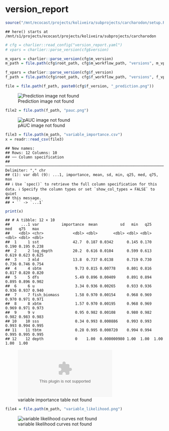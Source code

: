 version_report
================

``` r
source("/mnt/ecocast/projects/koliveira/subprojects/carcharodon/setup.R")
```

    ## here() starts at /mnt/s1/projects/ecocast/projects/koliveira/subprojects/carcharodon

``` r
# cfg = charlier::read_config("version_report.yaml")
# vpars = charlier::parse_version(cfg$version)

m_vpars = charlier::parse_version(cfg$m_version)
m_path = file.path(cfg$root_path, cfg$m_workflow_path, "versions", m_vpars[["major"]], m_vpars[["minor"]], cfg$m_version)

f_vpars = charlier::parse_version(cfg$f_version)
f_path = file.path(cfg$root_path, cfg$f_workflow_path, "versions", f_vpars[["major"]], f_vpars[["minor"]], cfg$f_version)
```

``` r
file = file.path(f_path, paste0(cfg$f_version, "_prediction.png"))
```

<figure>
<img
src="/mnt/s1/projects/ecocast/projects/koliveira/subprojects/carcharodon/workflows/forecast_workflow/versions/v01/1000/v01.1000.06/v01.1000.06_prediction.png"
alt="Prediction image not found" />
<figcaption aria-hidden="true">Prediction image not found</figcaption>
</figure>

``` r
file2 = file.path(f_path, "pauc.png")
```

<figure>
<img
src="/mnt/s1/projects/ecocast/projects/koliveira/subprojects/carcharodon/workflows/forecast_workflow/versions/v01/1000/v01.1000.06/pauc.png"
alt="pAUC image not found" />
<figcaption aria-hidden="true">pAUC image not found</figcaption>
</figure>

``` r
file3 = file.path(m_path, "variable_importance.csv")
x = readr::read_csv(file3)
```

    ## New names:
    ## Rows: 12 Columns: 10
    ## ── Column specification
    ## ──────────────────────────────────────────────────────────────────────────────────────────────────────────────────────── Delimiter: "," chr
    ## (1): var dbl (9): ...1, importance, mean, sd, min, q25, med, q75, max
    ## ℹ Use `spec()` to retrieve the full column specification for this data. ℹ Specify the column types or set `show_col_types = FALSE` to quiet
    ## this message.
    ## • `` -> `...1`

``` r
print(x)
```

    ## # A tibble: 12 × 10
    ##     ...1 var          importance  mean          sd   min   q25   med   q75   max
    ##    <dbl> <chr>             <dbl> <dbl>       <dbl> <dbl> <dbl> <dbl> <dbl> <dbl>
    ##  1     1 sst               42.7  0.187 0.0342      0.145 0.170 0.190 0.195 0.238
    ##  2     2 log_depth         20.2  0.616 0.0104      0.599 0.613 0.619 0.623 0.625
    ##  3     3 mld               13.8  0.737 0.0138      0.719 0.730 0.736 0.746 0.754
    ##  4     4 sbtm               9.73 0.815 0.00778     0.801 0.816 0.817 0.820 0.820
    ##  5     5 dfs                5.49 0.896 0.00409     0.891 0.894 0.895 0.896 0.902
    ##  6     6 u                  3.34 0.936 0.00265     0.933 0.936 0.936 0.937 0.940
    ##  7     7 fish_biomass       1.58 0.970 0.00154     0.968 0.969 0.970 0.971 0.971
    ##  8     8 xbtm               1.57 0.970 0.00195     0.968 0.969 0.969 0.971 0.973
    ##  9     9 v                  0.95 0.982 0.00108     0.980 0.982 0.982 0.983 0.983
    ## 10    10 sss                0.34 0.993 0.000886    0.993 0.993 0.993 0.994 0.995
    ## 11    11 tbtm               0.28 0.995 0.000720    0.994 0.994 0.995 0.995 0.995
    ## 12    12 depth              0    1.00  0.000000980 1.00  1.00  1.00  1.00  1.00

<figure>
<embed
src="/mnt/s1/projects/ecocast/projects/koliveira/subprojects/carcharodon/workflows/modeling_workflow/versions/v01/100/v01.100.06/variable_importance.csv" />
<figcaption aria-hidden="true">variable importance table not
found</figcaption>
</figure>

``` r
file4 = file.path(m_path, "variable_likelihood.png")
```

<figure>
<img
src="/mnt/s1/projects/ecocast/projects/koliveira/subprojects/carcharodon/workflows/modeling_workflow/versions/v01/100/v01.100.06/variable_likelihood.png"
alt="variable likelihood curves not found" />
<figcaption aria-hidden="true">variable likelihood curves not
found</figcaption>
</figure>
